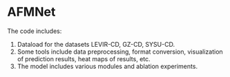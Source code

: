 # AFMNet
The code includes: <br/>
1. Dataload for the datasets LEVIR-CD, GZ-CD, SYSU-CD.<br/>
2. Some tools include data preprocessing, format conversion, visualization of prediction results, heat maps of results, etc.<br/>
3. The model includes various modules and ablation experiments. 
